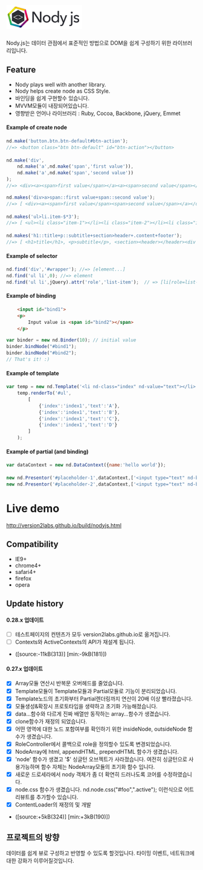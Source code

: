 ![Nody.js](/logo/nodyjs-small.png)
==================================
Nody.js는 데이터 관점에서 표준적인 방법으로 DOM을 쉽게 구성하기 위한 라이브러리입니다. 

## Feature #
  - Nody plays well with another library.
  - Nody helps create node as CSS Style.
  - 바인딩을 쉽게 구현할수 있습니다.
  - MVVM모듈이 내장되어있습니다.
  - 영향받은 언어나 라이브러리 : Ruby, Cocoa, Backbone, jQuery, Emmet

#### Example of create node
```javascript
nd.make('button.btn.btn-default#btn-action');
//=> <button class="btn btn-default" id="btn-action"></button>

nd.make('div',
	nd.make('a',nd.make('span','first value')),
	nd.make('a',nd.make('span','second value'))
);
//=> <div><a><span>first value</span></a><a><span>second value</span></a></div>
```
```javascript
nd.makes('div>a>span::first value+span::second value');
//=> [ <div><a><span>first value</span><span>second value</span></a></div> ]

nd.makes('ul>li.item-$*3');
//=> [ <ul><li class="item-1"></li><li class="item-2"></li><li class="item-3"></li></ul> ]

nd.makes('h1::title+p::subtitle+section>header+.content+footer');
//=> [ <h1>title</h1>, <p>subtitle</p>, <section><header></header><div class="content"></div><footer></footer></section> ]
```


#### Example of selector
```javascript
nd.find('div','#wrapper'); //=> [element...]
nd.find('ul li',0); //=> element
nd.find('ul li',jQuery).attr('role','list-item');  // => [li[role=list-item]]
```

#### Example of binding
```html
	<input id="bind1">
	<p>
		Input value is <span id="bind2"></span>
	</p>
```
```javascript
var binder = new nd.Binder(10); // initial value
binder.bindNode("#bind1");
binder.bindNode("#bind2");
// That's it! :)
```

#### Example of template
```javascript
var temp = new nd.Template('<li nd-class="index" nd-value="text"></li>');
	temp.renderTo('#ul',
		[
			{'index':'index1','text':'A'},
			{'index':'index1','text':'B'},
			{'index':'index1','text':'C'},
			{'index':'index1','text':'D'}
		]
	);
```

#### Example of partial (and binding)
```javascript
var dataContext = new nd.DataContext({name:'hello world'});

new nd.Presentor('#placeholder-1',dataContext,['<input type="text" nd-bind="name">'],true);
new nd.Presentor('#placeholder-2',dataContext,['<input type="text" nd-bind="name">'],true);
```

# Live demo #
<a href="http://version2labs.github.io/build/nodyjs.html">http://version2labs.github.io/build/nodyjs.html</a>

## Compatibility #
  - IE9+
  - chrome4+
  - safari4+
  - firefox
  - opera
  
  
## Update history #

#### 0.28.x 업데이트
  - [ ] 테스트페이지의 컨텐츠가 모두 version2labs.github.io로 옮겨집니다.
  - [ ] Contexts와 ActiveContexts의 API가 재설계 됩니다.
  - (\[source:-11kB(313)\] \[min:-9kB(181)\])
  
#### 0.27.x 업데이트
  - [x] Array모듈 연산시 반복문 오버헤드를 줄었습니다.
  - [x] Template모듈이 Template모듈과 Partial모듈로 기능이 분리되었습니다. 
  - [x] Template노드의 초기화부터 Partial렌더링까지 연산이 20배 이상 빨라졌습니다.
  - [x] 모듈생성&확장시 프로토타입을 생략하고 초기화 가능해졌습니다.
  - [x] data...함수와 다르게 진짜 배열만 동작하는 array...함수가 생겼습니다.
  - [x] clone함수가 재정의 되었습니다.
  - [x] 어떤 영역에 대한 노드 포함여부를 확인하기 위한 insideNode, outsideNode 함수가 생겼습니다.
  - [x] RoleController에서 콜백으로 role을 정의할수 있도록 변경되었습니다.
  - [x] NodeArray에 html, appendHTML, prependHTML 함수가 생겼습니다.
  - [x] 'node' 함수가 생겼고 '$' 싱글턴 오브젝트가 사라졌습니다. 여전히 싱글턴으로 사용가능하며 함수 자체는 NodeArray모듈의 초기화 함수 입니다.
  - [x] 새로운 드로세라에서 nody 객체가 좀 더 확연히 드러나도록 코어를 수정하였습니다.
  - [x] node.css 함수가 생겼습니다. nd.node.css("#foo",".active"); 이런식으로 어트리뷰트를 추가할수 있습니다.
  - [x] ContentLoader의 재정의 및 개발
  - (\[source:+5kB(324)\] \[min:+3kB(190)\])

  
## 프로젝트의 방향 #
데이터를 쉽게 뷰로 구성하고 반영할 수 있도록 할것입니다.
타이밍 이벤트, 네트워크에 대한 강화가 이루어질것입니다.
